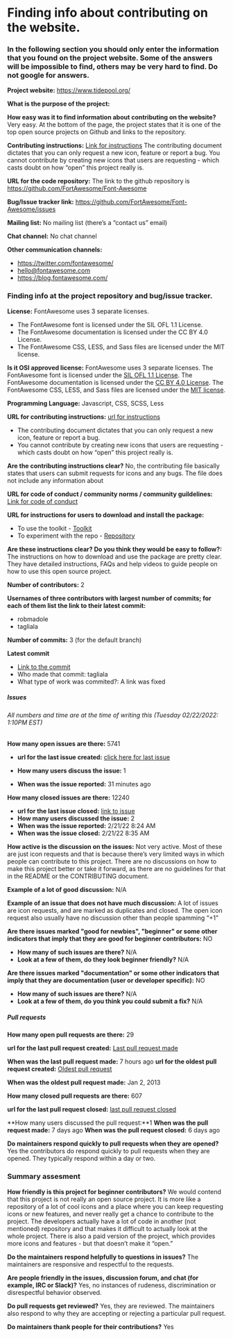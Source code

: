 # Finding info about contributing on the website.

### In the following section you should only enter the information that you found on the project website. Some of the answers will be impossible to find, others may be very hard to find. Do not google for answers.

**Project website:** https://www.tidepool.org/

**What is the purpose of the project:**  

**How easy was it to find information about contributing on the website?** Very easy. At the bottom of the page, the project states that it is one of the top open source projects on Github and links to the repository.  

**Contributing instructions:**
[Link for instructions](https://github.com/FortAwesome/Font-Awesome/blob/6.x/CONTRIBUTING.md)
The contributing document dictates that you can only request a new icon, feature or report a bug. 
You cannot contribute by creating new icons that users are requesting - which casts doubt on how “open” this project really is. 

**URL for the code repository:** The link to the github repository is https://github.com/FortAwesome/Font-Awesome

**Bug/Issue tracker link:** https://github.com/FortAwesome/Font-Awesome/issues

**Mailing list:** No mailing list (there’s a “contact us” email)

**Chat channel:** No chat channel

**Other communication channels:** 
* https://twitter.com/fontawesome/
* hello@fontawesome.com
* https://blog.fontawesome.com/



### Finding info at the project repository and bug/issue tracker.

**License:** FontAwesome uses 3 separate licenses. 
* The FontAwesome font is licensed under the SIL OFL 1.1 License. 
* The FontAwesome documentation is licensed under the CC BY 4.0 License. 
* The FontAwesome CSS, LESS, and Sass files are licensed under the MIT license. 

**Is it OSI approved license:** FontAwesome uses 3 separate licenses. The FontAwesome font is licensed under the [SIL OFL 1.1 License](http://scripts.sil.org/OFL). The FontAwesome documentation is licensed under the [CC BY 4.0 License](http://creativecommons.org/licenses/by/3.0/). The FontAwesome CSS, LESS, and Sass files are licensed under the [MIT license](https://opensource.org/licenses/mit-license.html). 

**Programming Language:** Javascript, CSS, SCSS, Less

**URL for contributing instructions:** [url for instructions](https://github.com/FortAwesome/Font-Awesome/blob/6.x/CONTRIBUTING.md)

* The contributing document dictates that you can only request a new icon, feature or report a bug. 
* You cannot contribute by creating new icons that users are requesting - which casts doubt on how “open” this project really is. 

**Are the contributing instructions clear?** No, the contributing file basically states that users can submit requests for icons and any bugs. The file does not include any information about 

**URL for code of conduct / community norms / community guildelines:**
[Link for code of conduct](https://github.com/FortAwesome/Font-Awesome/blob/6.x/CODE_OF_CONDUCT.md)

**URL for instructions for users to download and install the package:**

* To use the toolkit - [Toolkit](https://fontawesome.com/docs/web/setup/get-started)
* To experiment with the repo - [Repository](https://github.com/FortAwesome/Font-Awesome/wiki)

**Are these instructions clear? Do you think they would be easy to follow?:** The instructions on how to download and use the package are pretty clear. They have detailed instructions, FAQs and help videos to guide people on how to use this open source project. 

**Number of contributors:** 2

**Usernames of three contributors with largest number of commits; for each of them list the link to their latest commit:**
* robmadole
* tagliala

**Number of commits:** 3 (for the default branch)

**Latest commit**
* [Link to the commit](https://github.com/FortAwesome/Font-Awesome/commit/0078392516a3c27e5549c5643fd8237a9063b34)
* Who made that commit: tagliala
* What type of work was commited?: A link was fixed 


##### Issues 
###### All numbers and time are at the time of writing this (Tuesday 02/22/2022: 1:10PM EST)
**How many open issues are there:** 5741
* **url for the last issue created:** [click here for last issue](https://github.com/FortAwesome/Font-Awesome/issues/18740)

* **How many users discuss the issue:** 1
* **When was the issue reported:** 31 minutes ago

**How many closed issues are there:** 12240
* **url for the last issue closed:** [link to issue](https://github.com/FortAwesome/Font-Awesome/issues/18733)
* **How many users discussed the issue:** 2
* **When was the issue reported:** 2/21/22 8:24 AM
* **When was the issue closed:** 2/21/22 8:35 AM

**How active is the discussion on the issues:** Not very active. Most of these are just icon requests and that is because there’s very limited ways in which people can contribute to this project. There are no discussions on how to make this project better or take it forward, as there are no guidelines for that in the README or the CONTRIBUTING document. 

**Example of a lot of good discussion:** N/A

**Example of an issue that does not have much discussion:** A lot of issues are icon requests, and are marked as duplicates and closed. The open icon request also usually have no discussion other than people spamming “+1”

**Are there issues marked "good for newbies", "beginner" or some other indicators that imply that they are good for beginner contributors:** NO
* **How many of such issues are there?** N/A
* **Look at a few of them, do they look beginner friendly?** N/A

**Are there issues marked "documentation" or some other indicators that imply that they are documentation (user or developer specific):** NO
* **How many of such issues are there?** N/A
* **Look at a few of them, do you think you could submit a fix?** N/A


##### Pull requests
**How many open pull requests are there:** 29

**url for the last pull request created:** [Last pull request made](https://github.com/FortAwesome/Font-Awesome/pull/18737)

**When was the last pull request made:** 7 hours ago
**url for the oldest pull request created:** [Oldest pull request](https://github.com/FortAwesome/Font-Awesome/pull/2)

**When was the oldest pull request made:** Jan 2, 2013

**How many closed pull requests are there:** 607

**url for the last pull request closed:** [last pull request closed](https://github.com/FortAwesome/Font-Awesome/pull/18705)

**How many users discussed the pull request:**1
**When was the pull request made:** 7 days ago
**When was the pull request closed:** 6 days ago

**Do maintainers respond quickly to pull requests when they are opened?** Yes the contributors do respond quickly to pull requests when they are opened. They typically respond within a day or two. 


### Summary assesment
**How friendly is this project for beginner contributors?** We would contend that this project is not really an open source project. It is more like a repository of a lot of cool icons and a place where you can keep requesting icons or new features, and never really get a chance to contribute to the project. 
The developers actually have a lot of code in another (not mentioned) repository and that makes it difficult to actually look at the whole project. There is also a paid version of the project, which provides more icons and features - but that doesn’t make it “open.”

**Do the maintainers respond helpfully to questions in issues?** The maintainers are responsive and respectful to the requests.

**Are people friendly in the issues, discussion forum, and chat (for example, IRC or Slack)?** Yes, no instances of rudeness, discrimination or disrespectful behavior observed. 

**Do pull requests get reviewed?** Yes, they are reviewed. The maintainers also respond to why they are accepting or rejecting a particular pull request.

**Do maintainers thank people for their contributions?** Yes

